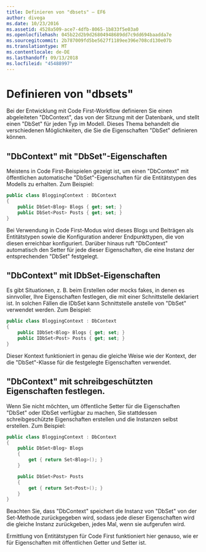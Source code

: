 ```yaml
---
title: Definieren von "dbsets" – EF6
author: divega
ms.date: 10/23/2016
ms.assetid: 4528a509-ace7-4dfb-8065-1b833f5e03a0
ms.openlocfilehash: 045b22d2b9d26804948689dd7c9dd694baadda7e
ms.sourcegitcommit: 2b787009fd5be5627f1189ee396e708cd130e07b
ms.translationtype: MT
ms.contentlocale: de-DE
ms.lasthandoff: 09/13/2018
ms.locfileid: "45488997"
---
```

# <a name="defining-dbsets"></a>Definieren von "dbsets"
Bei der Entwicklung mit Code First-Workflow definieren Sie einen abgeleiteten "DbContext", das von der Sitzung mit der Datenbank, und stellt einen "DbSet" für jeden Typ im Modell. Dieses Thema behandelt die verschiedenen Möglichkeiten, die Sie die Eigenschaften "DbSet" definieren können.  

## <a name="dbcontext-with-dbset-properties"></a>"DbContext" mit "DbSet"-Eigenschaften  

Meistens in Code First-Beispielen gezeigt ist, um einen "DbContext" mit öffentlichen automatische "DbSet"-Eigenschaften für die Entitätstypen des Modells zu erhalten. Zum Beispiel:  

``` csharp
public class BloggingContext : DbContext
{
    public DbSet<Blog> Blogs { get; set; }
    public DbSet<Post> Posts { get; set; }
}
```  

Bei Verwendung in Code First-Modus wird dieses Blogs und Beiträgen als Entitätstypen sowie die Konfiguration anderer Endpunkttypen, die von diesen erreichbar konfiguriert. Darüber hinaus ruft "DbContext" automatisch den Setter für jede dieser Eigenschaften, die eine Instanz der entsprechenden "DbSet" festgelegt.  

## <a name="dbcontext-with-idbset-properties"></a>"DbContext" mit IDbSet-Eigenschaften  

Es gibt Situationen, z. B. beim Erstellen oder mocks fakes, in denen es sinnvoller, Ihre Eigenschaften festlegen, die mit einer Schnittstelle deklariert ist. In solchen Fällen die IDbSet kann Schnittstelle anstelle von "DbSet" verwendet werden. Zum Beispiel:  

``` csharp
public class BloggingContext : DbContext
{
    public IDbSet<Blog> Blogs { get; set; }
    public IDbSet<Post> Posts { get; set; }
}
```  

Dieser Kontext funktioniert in genau die gleiche Weise wie der Kontext, der die "DbSet"-Klasse für die festgelegte Eigenschaften verwendet.  

## <a name="dbcontext-with-read-only-set-properties"></a>"DbContext" mit schreibgeschützten Eigenschaften festlegen.  

Wenn Sie nicht möchten, um öffentliche Setter für die Eigenschaften "DbSet" oder IDbSet verfügbar zu machen, Sie stattdessen schreibgeschützte Eigenschaften erstellen und die Instanzen selbst erstellen. Zum Beispiel:  

``` csharp
public class BloggingContext : DbContext
{
    public DbSet<Blog> Blogs
    {
        get { return Set<Blog>(); }
    }

    public DbSet<Post> Posts
    {
        get { return Set<Post>(); }
    }
}
```  

Beachten Sie, dass "DbContext" speichert die Instanz von "DbSet" von der Set-Methode zurückgegeben wird, sodass jede dieser Eigenschaften wird die gleiche Instanz zurückgeben, jedes Mal, wenn sie aufgerufen wird.  

Ermittlung von Entitätstypen für Code First funktioniert hier genauso, wie er für Eigenschaften mit öffentlichen Getter und Setter ist.  

